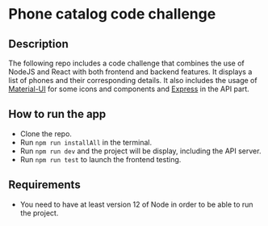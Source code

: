 # Phone catalog code challenge

## Description

The following repo includes a code challenge that combines the use of NodeJS and React with both frontend and backend features. It displays a list of phones and their corresponding details.
It also includes the usage of [Material-UI](https://material-ui.com/) for some icons and components and [Express](https://expressjs.com/es/) in the API part.

## How to run the app

- Clone the repo.
- Run ```npm run installAll``` in the terminal.
- Run ```npm run dev``` and the project will be display, including the API server.
- Run ```npm run test``` to launch the frontend testing.

## Requirements
- You need to have at least version 12 of Node in order to be able to run the project.
